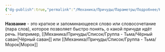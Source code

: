 ```yaml
---
{"dg-publish":true,"permalink":"/Механика/Причуды/Параметры/Подробнее/Название/","noteIcon":"","created":"2025-07-12T09:55:55.616+03:00","updated":"2025-07-29T00:30:28.477+03:00"}
---
```


**Название** - это краткое и запоминающееся слово или словосочетание (пара слов), которое позволяет быстро понять, о какой причуде идёт речь. Например, [[Механика/Причуды/Список/Группа - Тьма/Чёрный саван\|Чёрный саван]] или [[Механика/Причуды/Список/Группа - Тьма/Морок\|Морок]]